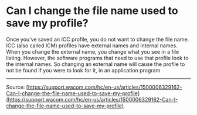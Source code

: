 # Can I change the file name used to save my profile?

Once you’ve saved an ICC profile, you do not want to change the file name. ICC (also called ICM) profiles have external names and internal names. When you change the external name, you change what you see in a file listing. However, the software programs that need to use that profile look to the internal names. So changing an external name will cause the profile to not be found if you were to look for it, in an application program

---
Source: [https://support.wacom.com/hc/en-us/articles/1500006329162-Can-I-change-the-file-name-used-to-save-my-profile](https://support.wacom.com/hc/en-us/articles/1500006329162-Can-I-change-the-file-name-used-to-save-my-profile)
